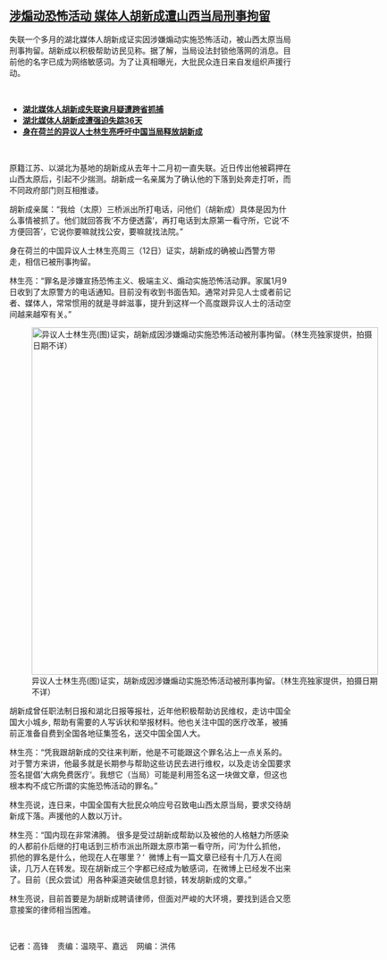 <!--1642004019000-->
[涉煽动恐怖活动    媒体人胡新成遭山西当局刑事拘留](https://www.rfa.org/mandarin/yataibaodao/renquanfazhi/gf-01122022101543.html)
------

<p></p><p>失联一个多月的湖北媒体人胡新成证实因涉嫌煽动实施恐怖活动，被山西太原当局刑事拘留。胡新成以积极帮助访民见称。据了解，当局设法封锁他落网的消息。目前他的名字已成为网络敏感词。为了让真相曝光，大批民众连日来自发组织声援行动。</p><p><br/></p><ul><li><a href="https://www.rfa.org/mandarin/yataibaodao/renquanfazhi/gf-01102022092810.html"><strong>湖北媒体人胡新成失联逾月疑遭跨省抓捕</strong></a></li><li><strong><a href="https://www.rfa.org/mandarin/Xinwen/6-01092022155043.html">湖北媒体人胡新成遭强迫失踪36天</a></strong></li><li><strong><a href="https://www.rfa.org/mandarin/video?v=1_ibg79dss">身在荷兰的异议人士林生亮呼吁中国当局释放胡新成</a></strong></li></ul><p><br/></p><p>原籍江苏、以湖北为基地的胡新成从去年十二月初一直失联。近日传出他被羁押在山西太原后，引起不少揣测。胡新成一名亲属为了确认他的下落到处奔走打听，而不同政府部门则互相推诿。</p><p>胡新成亲属：“我给（太原）三桥派出所打电话，问他们（胡新成）具体是因为什么事情被抓了。他们就回答我‘不方便透露’，再打电话到太原第一看守所，它说‘不方便回答’，它说你要嘛就找公安，要嘛就找法院。”</p><p>身在荷兰的中国异议人士林生亮周三（12日）证实，胡新成的确被山西警方带走，相信已被刑事拘留。</p><p>林生亮：“罪名是涉嫌宣扬恐怖主义、极端主义、煽动实施恐怖活动罪。家属1月9日收到了太原警方的电话通知。目前没有收到书面告知。通常对异见人士或者前记者、媒体人，常常惯用的就是寻衅滋事，提升到这样一个高度跟异议人士的活动空间越来越窄有关。”</p><p><figure class="image-richtext image-inline captioned" style="width:620px;"><img alt="异议人士林生亮(图)证实，胡新成因涉嫌煽动实施恐怖活动被刑事拘留。（林生亮独家提供，拍摄日期不详）" height="622" src="https://www.rfa.org/mandarin/yataibaodao/renquanfazhi/gf-01122022101543.html/m0112gf.jpg/@@images/7f74a215-ecd7-422f-ba90-a40ec9c18778.jpeg" title="M0112GF.jpg" width="620"/><figcaption class="image-caption">异议人士林生亮(图)证实，胡新成因涉嫌煽动实施恐怖活动被刑事拘留。（林生亮独家提供，拍摄日期不详）</figcaption><small></small></figure></p><p>胡新成曾任职法制日报和湖北日报等报社，近年他积极帮助访民维权，走访中国全国大小城乡, 帮助有需要的人写诉状和举报材料。他也关注中国的医疗改革，被捕前正准备自费到全国各地征集签名，送交中国全国人大。</p><p>林生亮：“凭我跟胡新成的交往来判断，他是不可能跟这个罪名沾上一点关系的。对于警方来讲，他最多就是长期参与帮助这些访民去进行维权，以及走访全国要求签名提倡’大病免费医疗‘。我想它（当局）可能是利用签名这一块做文章，但这也根本构不成它所谓的实施恐怖活动的罪名。”</p><p>林生亮说，连日来，中国全国有大批民众响应号召致电山西太原当局，要求交待胡新成下落。声援他的人数以万计。</p><p>林生亮：“国内现在非常沸腾。 很多是受过胡新成帮助以及被他的人格魅力所感染的人都前仆后继的打电话到三桥市派出所跟太原市第一看守所，问’为什么抓他，抓他的罪名是什么，他现在人在哪里？‘  微博上有一篇文章已经有十几万人在阅读，几万人在转发。现在胡新成三个字都已经成为敏感词，在微博上已经发不出来了。目前（民众尝试）用各种渠道突破信息封锁，转发胡新成的文章。”</p><p>林生亮说，目前首要是为胡新成聘请律师，但面对严峻的大环境，要找到适合又愿意接案的律师相当困难。</p><p><br/></p><p>记者：高锋    责编：温晓平、嘉远    网编：洪伟</p>
